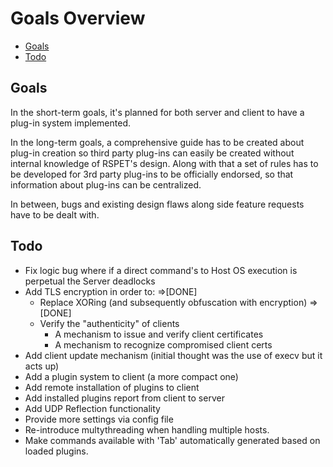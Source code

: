 # Goals Overview

* [Goals](#goals)
* [Todo](#todo)

## Goals

In the short-term goals, it's planned for both server and client to have a
plug-in system implemented.

In the long-term goals, a comprehensive guide has to be created about plug-in
creation so third party plug-ins can easily be created without internal knowledge
of RSPET's design. Along with that a set of rules has to be developed for 3rd
party plug-ins to be officially endorsed, so that information about plug-ins can
be centralized.

In between, bugs and existing design flaws along side feature requests have to be
dealt with.

## Todo

* Fix logic bug where if a direct command's to Host OS execution is perpetual the Server deadlocks
* Add TLS encryption in order to:                                                   =>[DONE]
  * Replace XORing (and subsequently obfuscation with encryption)                   =>[DONE]
  * Verify the "authenticity" of clients
    * A mechanism to issue and verify client certificates
    * A mechanism to recognize compromised client certs
* Add client update mechanism (initial thought was the use of execv but it acts up)
* Add a plugin system to client (a more compact one)
 * Add remote installation of plugins to client
 * Add installed plugins report from client to server
* Add UDP Reflection functionality
* Provide more settings via config file
* Re-introduce multythreading when handling multiple hosts.
* Make commands available with 'Tab' automatically generated based on loaded plugins.
